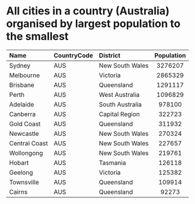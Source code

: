 # All cities in a country (Australia) organised by largest population to the smallest

| Name | CountryCode | District | Population |
| :--- | :--- | :--- | :---: |
|Sydney|AUS|New South Wales|3276207|
|Melbourne|AUS|Victoria|2865329|
|Brisbane|AUS|Queensland|1291117|
|Perth|AUS|West Australia|1096829|
|Adelaide|AUS|South Australia|978100|
|Canberra|AUS|Capital Region|322723|
|Gold Coast|AUS|Queensland|311932|
|Newcastle|AUS|New South Wales|270324|
|Central Coast|AUS|New South Wales|227657|
|Wollongong|AUS|New South Wales|219761|
|Hobart|AUS|Tasmania|126118|
|Geelong|AUS|Victoria|125382|
|Townsville|AUS|Queensland|109914|
|Cairns|AUS|Queensland|92273|
